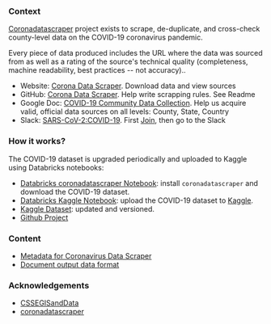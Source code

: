 ### Context

[Coronadatascraper](https://github.com/lazd/coronadatascraper) project exists to scrape, de-duplicate, and cross-check county-level data on the COVID-19 coronavirus pandemic.

Every piece of data produced includes the URL where the data was sourced from as well as a rating of the source's technical quality (completeness, machine readability, best practices -- not accuracy)..

- Website: [Corona Data Scraper](http://blog.lazd.net/coronadatascraper/#home). Download data and view sources
- GitHub: [Corona Data Scraper](https://github.com/lazd/coronadatascraper). Help write scrapping rules. See Readme
- Google Doc: [COVID-19 Community Data Collection](https://docs.google.com/spreadsheets/d/1T2cSvWvUvurnOuNFj2AMPGLpuR2yVs3-jdd_urfWU4c/edit#gid=0). Help us acquire valid, official data sources on all levels: County, State, Country
- Slack: [SARS-CoV-2:COVID-19](https://join.slack.com/t/sars-cov-2covid-19/shared_invite/zt-cr6ln0ph-6eDATfSUNDtFK3mlQxqYKw). First [Join](https://join.slack.com/t/sars-cov-2covid-19/shared_invite/zt-cr6ln0ph-6eDATfSUNDtFK3mlQxqYKw), then go to the Slack

### How it works?

The COVID-19 dataset is upgraded periodically and uploaded to Kaggle using Databricks notebooks:

- [Databricks coronadatascraper Notebook](https://databricks-prod-cloudfront.cloud.databricks.com/public/4027ec902e239c93eaaa8714f173bcfc/5083922891908052/469897532896452/2904401718056930/latest.html): install `coronadatascraper` and download the COVID-19 dataset.
- [Databricks Kaggle Notebook](https://databricks-prod-cloudfront.cloud.databricks.com/public/4027ec902e239c93eaaa8714f173bcfc/5083922891908052/2568995183456180/2904401718056930/latest.html): upload the COVID-19 dataset to [Kaggle](https://www.kaggle.com/).
- [Kaggle Dataset](https://www.kaggle.com/antonmry/covid19): updated and versioned.
- [Github Project](https://github.com/antonmry/corona-data-eng)

### Content

- [Metadata for Coronavirus Data Scraper](https://github.com/CoronaVirusDataTeam/docs/blob/master/metadata.md)
- [Document output data format](https://github.com/lazd/coronadatascraper/issues/49)

### Acknowledgements

- [CSSEGISandData](https://github.com/CSSEGISandData/COVID-19/issues/558)
- [coronadatascraper](https://github.com/lazd/coronadatascraper)

